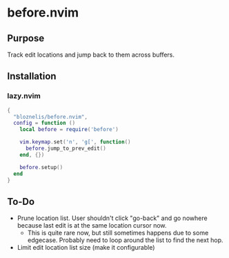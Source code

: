 # before.nvim

## Purpose
Track edit locations and jump back to them across buffers.

## Installation
### lazy.nvim
```lua
{
  "bloznelis/before.nvim",
  config = function ()
    local before = require('before')

    vim.keymap.set('n', 'g[', function()
      before.jump_to_prev_edit()
    end, {})

    before.setup()
  end
}
```

## To-Do
* Prune location list. User shouldn't click "go-back" and go nowhere because last edit is at the same
location cursor now.
  * This is quite rare now, but still sometimes happens due to some edgecase. Probably need to loop around the list to find the next hop.
* Limit edit location list size (make it configurable)
